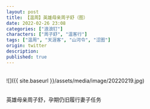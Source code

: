 ```yaml
---
layout: post
title: 【温周】英雄母亲周子舒（图）
date: 2022-02-26 23:08
categories: ["浪浪钉"]
characters: ["周子舒", "温客行"]
tags: ["温周", "天涯客", "山河令", "涩图"]
origin: twitter
description: 
published: true
---
```


<br>
![]({{ site.baseurl }}/assets/media/image/20220219.jpg)
<br><br>

英雄母亲周子舒，孕期仍旧履行妻子任务
